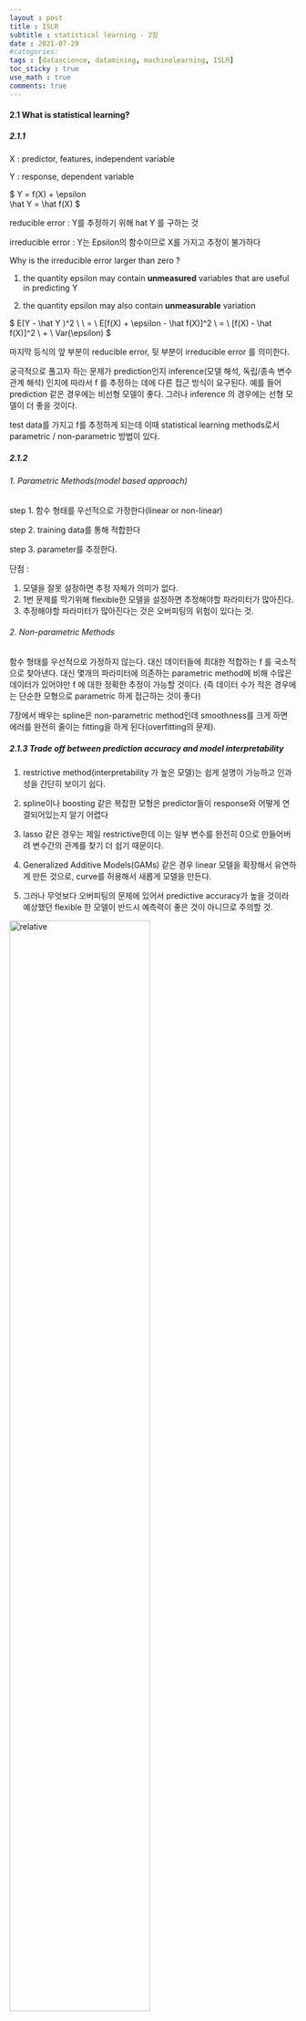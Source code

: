 ```yaml
---
layout : post
title : ISLR
subtitle : statistical learning - 2장
date : 2021-07-29
#categories:
tags : [datascience, datamining, machinelearning, ISLR]
toc_sticky : true
use_math : true
comments: true
---
```


#### 2.1  What is statistical learning?

##### 2.1.1

X : predictor, features, independent variable

Y : response, dependent variable


$
Y = f(X) + \epsilon  
\hat Y  = \hat f(X)
$

reducible error  :  Y를 추정하기 위해 hat Y 를 구하는 것

irreducible error  :  Y는 Epsilon의 함수이므로 X를 가지고 추정이 불가하다



Why is the irreducible error larger than zero ?

1. the quantity epsilon may contain **unmeasured** variables that are useful in predicting Y

2. the quantity epsilon may also contain **unmeasurable** variation

$
E(Y - \hat Y )^2 \ \ = \ E[f(X) + \epsilon - \hat f(X)]^2 \ = \ [f(X) - \hat f(X)]^2 \ + \ Var(\epsilon)
$

마지막 등식의 앞 부분이 reducible error, 뒷 부분이 irreducible error 를 의미한다.



궁극적으로 풀고자 하는 문제가 prediction인지 inference(모델 해석, 독립/종속 변수 관계 해석) 인지에 따라서 f 를 추정하는 데에 다른 접근 방식이 요구된다. 예를 들어 prediction 같은 경우에는 비선형 모델이 좋다. 그러나 inference 의 경우에는 선형 모델이 더 좋을 것이다.



test data를 가지고 f를 추정하게 되는데 이때 statistical learning methods로서 parametric / non-parametric 방법이 있다.



##### 2.1.2

###### 1. Parametric Methods(model based approach)

step 1. 함수 형태를 우선적으로 가정한다(linear or non-linear)

step 2. training data를 통해 적합한다

step 3. parameter를 추정한다.



단점 : 

1. 모델을 잘못 설정하면 추정 자체가 의미가 없다.   
2. 1번 문제를 막기위해 flexible한 모델을 설정하면 추정해야할 파라미터가 많아진다.
3. 추정해야할 파라미터가 많아진다는 것은 오버피팅의 위험이 있다는 것.



###### 2. Non-parametric Methods

함수 형태를 우선적으로 가정하지 않는다.  대신 데이터들에 최대한 적합하는 f 를 국소적으로 찾아낸다. 대신 몇개의 파라미터에 의존하는 parametric method에 비해 수많은 데이터가 있어야만 f 에 대한 정확한 추정이 가능할 것이다. (즉 데이터 수가 적은 경우에는 단순한 모형으로 parametric 하게 접근하는 것이 좋다)

7장에서 배우는 spline은 non-parametric method인데 smoothness를 크게 하면 에러를 완전히 줄이는 fitting을 하게 된다(overfitting의 문제).



##### 2.1.3 Trade off between prediction accuracy and model interpretability

1. restrictive method(interpretability 가 높은 모델)는 쉽게 설명이 가능하고 인과성을 간단히 보이기 쉽다.

2. spline이나 boosting 같은 복잡한 모형은 predictor들이 response와 어떻게 연결되어있는지 알기 어렵다
3. lasso 같은 경우는 제일 restrictive한데 이는 일부 변수를 완전히 0으로 만들어버려 변수간의 관계를 찾기 더 쉽기 때문이다. 
4. Generalized Additive Models(GAMs) 같은 경우 linear 모델을 확장해서 유연하게 만든 것으로,  curve를 허용해서 새롭게 모델을 만든다.
5. 그러나 무엇보다 오버피팅의 문제에 있어서 predictive accuracy가 높을 것이라 예상했던 flexible 한 모델이 반드시 예측력이 좋은 것이 아니므로 주의할 것.

<img src='{{"/assets/img/islr2-1.png"| relative_url}}'  width="70%" height="70%" title="1" alt='relative'>

##### 2.1.4  Supervised vs Unsupervised

linear regression, GAMs, boosting, SVM 등은 모두 지도학습이다. 즉 찾고자하는 혹은 예측하고자 하는 target 값이 존재한다. 반면 비지도학습의 경우 관찰값(obs)만 존재할 뿐 target 값이 없다. 이 상황에서는 obs값들의 관계를 찾아내야 하는데 여기서 쓰이는 방법으로는 Clustering이 있다. 또한 predictor에 비해 response 의 개수가 적을 수도 있다. 이런 경우는 semi-supervised learning을 사용한다. 단 이 방법은 이 책의 범위를 넘는다.



##### 2.1.5  Regression vs Classification

양적 변수 예측 / 질적 변수 예측이냐에 따라 다르지만, KNN이나 boosting 같은 경우에는 두 가지 속성의 변수에서 모두 사용가능하다. 



#### 2.2 Assessing Model Accuracy

"<u>There is no free lunch in statistics : no one method dominates all others over all possible data sets.</u> "

##### 2.2.1 measuring the quality of fit

MSE(Mean Squared Error)

$
MSE = \frac {1}{n} \sum ^n (y_i - \hat f (x_i))^2
$

그러나, 이것은 training data로 만드는 것이므로 training MSE로 부르는 것이 더 나을 수도 있다. 우리는 예측의 문제를 다루는 데 있어 새로운 데이터를 얼마나 잘 찾아낼지에 관심이 있으므로 test MSE 가 더 궁금할 수 있다. 즉, 새로운 데이터를 (x_0, y_0) 라고 할 때 

$
Average(\hat f(x_0) - y_0)^2
$

이를 최소화 하는 모델을 만들고 싶은 것이다. 그러나 새로운 데이터가 항상 full-set으로 존재하는 것은 아니므로 이를 계산 하기 어렵다.(이에 대한 해결방안으로 cross-validation 이 있다) 그렇다고 training MSE를 최소화 하는 모델을 찾는다면 오버피팅의 문제가 발생한다. 즉 training MSE는 무한정 줄어들 수 있으나(random error까지 모델에 넣어버림) 그러한 모델에서는 test MSE가 매우 커진다. 

<img src='{{"/assets/img/islr2-2.png"| relative_url}}'  width="70%" height="70%" title="1" alt='relative'>

또한 모델은 training data와의 error를 줄이는 방향으로 학습되고 있기 때문에,  less flexible model의 test MSE가 더 적은 경우에도 overfitting 문제가 발생한 것일 수도 있다.

##### 2.2.2 The Bias - Variance Trade - Off

Expected test MSE ( overall expected test MSE는 이 값을 average 한 것 )

$
E(y_0 - \hat f (x_0))^2 = Var(\hat f(x_0)) + [Bias(\hat f(x_0))]^2 + Var(\epsilon)
$

Expected test MSE를 줄이기 위해서는 hat f(x_0) 의 추정값에 대한 분산과 편의를 모두 줄여야 한다. 또한 이 값이 모두 양수이므로 Expected test MSE는 irreducible error인 Var(epsilon) 의 값을 넘지 못한다.

그리고 분산과 편의의 trade-off  관계에 의해서 Expected test MSE는 모델이 특정 flexibility를 넘어서면 증가하게 된다.

<img src='{{"/assets/img/islr2-3.png"| relative_url}}'  width="70%" height="70%" title="1" alt='relative'>



##### 2.2.3  The Classification Setting

분류문제에서 추정함수의 정확도(accurarcy)를 평가하는 기준은 training error rate

$
\frac {1}{n}\sum^n I(y_i \neq \hat y_i)
$

regression 과 마찬가지로 새로운 데이터에 대한 모델의 성능을 알고 싶으므로 test error rate을 살핀다

$
Average(I(y_0 \neq \hat y_0))
$


###### The Bayes Classifier 

test error rate 을 최소화하는 방법으로서 bayes classifier 가 있는데 이는

$
P(Y=j |X=x_0)
$

가 가장 큰 class j 로 추정하는 분류기를 말한다. 

아래의 그림을 보면 노란색과 파란색으로 점들이 분류되어 있고 각각은 조건부 확률이 0.5 이상인지 여부에 따라 분류된 것이다 (두가지 class 밖에 없기 때문)

또한 보라색 점선은 Bayes Decision Boundary로 확률값이 정확히 0.5 인 부분이다.

<img src='{{"/assets/img/islr2-4.png"| relative_url}}'  width="70%" height="70%" title="1" alt='relative'>

앞서 말한대로 bayes classifier는 test error rate 을 최소화 하는데, 이렇게 최소화된 test error rate을 Bayes error rate이라고 한다. (즉 베이지 error 비율은 test set에서의 error 비율인 것)

Bayes error rate at X=x_0

$
1 - max_j P(Y=j|X=x_0)
$

(Bayes classifier는 확률 값이 가장 큰 class 를 선택하기 때문에)



simulation 결과 bayes error rate 은 0.13 정도인데 이는 경계값에 속하는 점들의 최대 분류 확률이 1 미만이기 때문에 발생하는 결과이다. 즉 이는 regression setting에서 irreducible error와 유사하다.

$
max_j P(Y=j | X=x_0) < 1 \ \ \ where\  obs\  are \  in \ boundary
$


###### K-Nearest Neighbors(KNN)

현실 데이터에서는 조건부 분포를 알기 어려운 경우가 많기 때문에 Bayes Classifier를 사용하기 어렵다. 따라서 조건부 분포를 추정하기 위한 시도들이 많이 전개되었는데, 이러한 시도로 탄생한 것이 KNN이다. 점 x 주변에 K개의 점들을 잡아서 조건부 분포를 살피는 것이다.

$
P(Y=j|X=x_0) = \frac {1}{K} \sum_{i\in N_0}I(y_i=j)
$

이를 통해 확률이 가장 큰 값으로 class를 설정하게 된다. 

KNN에서는 K값을 어떻게 설정 할 지가 관건이다. 이는 flexibility를 결정하는 값이다. K의 값을 매우 줄이면 오버피팅의 문제가 있고, 반대로 매우 크게 하면 bias가 매우 커진다(underfitting).

<img src='{{"/assets/img/islr2-5.png"| relative_url}}'  width="70%" height="70%" title="1" alt='relative'>
